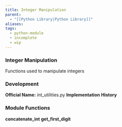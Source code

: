 ```yaml
---
title: Integer Manipulation
parent:
  - "[[Python Library|Python Library]]"
aliases: 
tags:
  - python-module
  - incomplete
  - wip
---
```

### Integer Manipulation
Functions used to manipulate integers
### Development
**Official Name:** int_utilities.py
**Implementation**
**History**
### Module Functions
**concatenate_int**
**get_first_digit**